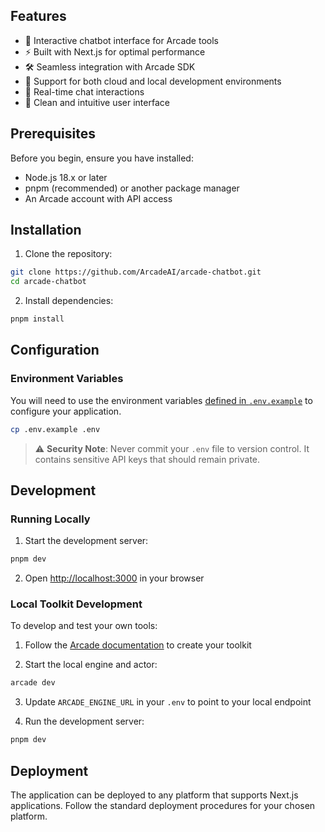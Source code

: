 
## Features

- 🤖 Interactive chatbot interface for Arcade tools
- ⚡️ Built with Next.js for optimal performance
- 🛠 Seamless integration with Arcade SDK
- 🔄 Support for both cloud and local development environments
- 💬 Real-time chat interactions
- 🎨 Clean and intuitive user interface

## Prerequisites

Before you begin, ensure you have installed:

- Node.js 18.x or later
- pnpm (recommended) or another package manager
- An Arcade account with API access

## Installation

1. Clone the repository:

```bash
git clone https://github.com/ArcadeAI/arcade-chatbot.git
cd arcade-chatbot
```

2. Install dependencies:

```bash
pnpm install
```

## Configuration

### Environment Variables

You will need to use the environment variables [defined in `.env.example`](.env.example) to configure your application.

```bash
cp .env.example .env
```

> ⚠️ **Security Note**: Never commit your `.env` file to version control. It contains sensitive API keys that should remain private.

## Development

### Running Locally

1. Start the development server:

```bash
pnpm dev
```

2. Open [http://localhost:3000](http://localhost:3000) in your browser

### Local Toolkit Development

To develop and test your own tools:

1. Follow the [Arcade documentation](https://docs.arcade.dev/home/build-tools/create-a-toolkit) to create your toolkit

2. Start the local engine and actor:

```bash
arcade dev
```

3. Update `ARCADE_ENGINE_URL` in your `.env` to point to your local endpoint

4. Run the development server:

```bash
pnpm dev
```

## Deployment

The application can be deployed to any platform that supports Next.js applications. Follow the standard deployment procedures for your chosen platform.
